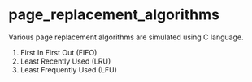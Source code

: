 # page_replacement_algorithms

Various page replacement algorithms are simulated using C language.

1. First In First Out (FIFO)
2. Least Recently Used (LRU)
3. Least Frequently Used (LFU)
